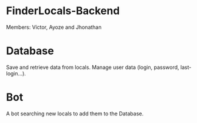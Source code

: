# FinderLocals-Backend
Members: Víctor, Ayoze and Jhonathan
 

# Database
Save and retrieve data from locals.
Manage user data (login, password, last-login...).

# Bot 
A bot searching new locals to add them to the Database.

